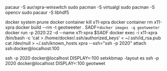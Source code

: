 pacaur -S aur/xpra-winswitch
sudo pacman -S virtualgl
sudo pacman -S opencv
sudo pacaur -S libhdf5

docker system prune
docker container kill x11-xpra
docker container rm x11-xpra
docker build --rm -t geotweeter .
SADF=`docker images -q geotweeter`
docker run -p 2020:22 -d --name x11-xpra $SADF
docker exec -i x11-xpra /bin/bash -c 'cat > /home/docker/.ssh/authorized_keys' < ~/.ssh/id_rsa.pub
cat /dev/null > ~/.ssh/known_hosts
xpra --ssh="ssh -p 2020" attach ssh:docker@localhost:100

ssh -p 2020 docker@localhost DISPLAY=:100 setxkbmap -layout es
ssh -p 2020 docker@localhost DISPLAY=:100 geotweet

